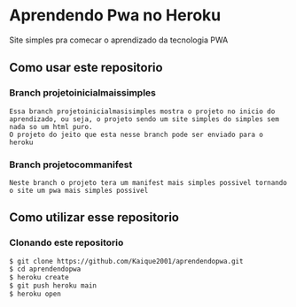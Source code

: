 # Aprendendo Pwa no Heroku

Site simples pra comecar o aprendizado da tecnologia PWA

## Como usar este repositorio

### Branch projetoinicialmaissimples
    Essa branch projetoinicialmasisimples mostra o projeto no inicio do aprendizado, ou seja, o projeto sendo um site simples do simples sem nada so um html puro.
    O projeto do jeito que esta nesse branch pode ser enviado para o heroku



### Branch projetocommanifest
    Neste branch o projeto tera um manifest mais simples possivel tornando o site um pwa mais simples possivel


## Como utilizar esse repositorio
### Clonando este repositorio

```sh
$ git clone https://github.com/Kaique2001/aprendendopwa.git
$ cd aprendendopwa
$ heroku create
$ git push heroku main
$ heroku open
```
